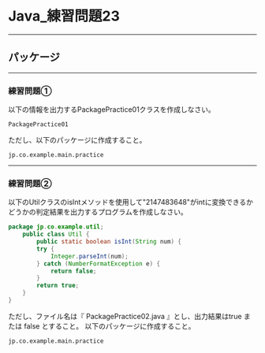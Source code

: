 # Java_練習問題23

---

## パッケージ

---

### 練習問題①

以下の情報を出力するPackagePractice01クラスを作成しなさい。

```text
PackagePractice01
```

ただし、以下のパッケージに作成すること。

```text
jp.co.example.main.practice
```

---

### 練習問題②

以下のUtilクラスのisIntメソッドを使用して"2147483648"がintに変換できるかどうかの判定結果を出力するプログラムを作成しなさい。

```java
package jp.co.example.util;
    public class Util {
        public static boolean isInt(String num) {
        try {
            Integer.parseInt(num);
        } catch (NumberFormatException e) {
            return false;
        }
        return true;
    }
}
```

ただし、ファイル名は『 PackagePractice02.java 』とし、出力結果はtrue または false とすること。
以下のパッケージに作成すること。

```text
jp.co.example.main.practice
```
